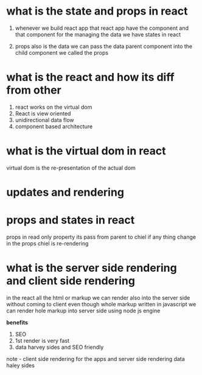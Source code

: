 # what is the state and props in react

1. whenever we build react app that react app have the component and that component for the managing the
   data we have states in react

2. props also is the data we can pass the data parent component into the child component we called the
   props

# what is the react and how its diff from other

1. react works on the virtual dom
2. React is view oriented
3. unidirectional data flow
4. component based architecture

# what is the virtual dom in react

virtual dom is the re-presentation of the actual dom

# updates and rendering

# props and states in react

props in read only property its pass from parent to chiel
if any thing change in the props chiel is re-rendering

# what is the server side rendering and client side rendering

in the react all the html or markup we can render also into the server side
without coming to client
even though whole markup written in javascript we can render hole markup into server side using node js
engine

**benefits**

1. SEO
2. 1st render is very fast
3. data harvey sides and SEO friendly

note - client side rendering for the apps and server side rendering data haley sides
